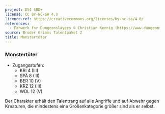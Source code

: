 ```yaml
---
project: DS4 SRD+
license: CC BY-NC-SA 4.0
licence-ref: https://creativecommons.org/licenses/by-nc-sa/4.0/
references: 
  - Fanwerk for Dungeonslayers © Christian Kennig (https://www.dungeonslayers.net/)
source: Bruder Grimms Talentpaket 2
title: Monstertöter
---
```


### Monstertöter

- Zugangsstufen:
  - KRI 4 (III)
  - SPÄ 8 (III)
  - BER 10 (V)
  - KRZ 12 (III)
  - WDL 12 (V)

Der Charakter erhält den Talentrang auf alle Angriffe und auf Abwehr gegen Kreaturen, die mindestens eine Größenkategorie größer sind als er selbst.

